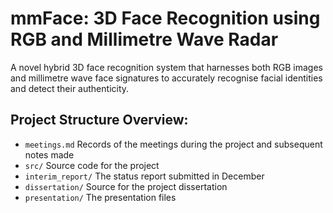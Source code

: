 # mmFace: 3D Face Recognition using RGB and Millimetre Wave Radar

A novel hybrid 3D face recognition system that harnesses both RGB images and millimetre wave face signatures to accurately recognise facial identities and detect their authenticity. 

## Project Structure Overview:

* `meetings.md` Records of the meetings during the project and subsequent notes made
* `src/` Source code for the project
* `interim_report/` The status report submitted in December
* `dissertation/` Source for the project dissertation
* `presentation/` The presentation files